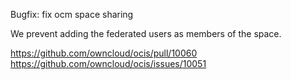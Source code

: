 Bugfix: fix ocm space sharing

We prevent adding the federated users as members of the space.

https://github.com/owncloud/ocis/pull/10060
https://github.com/owncloud/ocis/issues/10051

